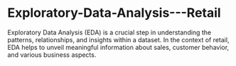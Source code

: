 # Exploratory-Data-Analysis---Retail
Exploratory Data Analysis (EDA) is a crucial step in understanding the patterns, relationships, and insights within a dataset. In the context of retail, EDA helps to unveil meaningful information about sales, customer behavior, and various business aspects. 
